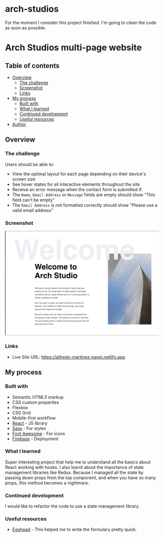 # arch-studios

For the moment I consider this project finished. I'm going to clean the code as soon as possible.


# Arch Studios multi-page website 

## Table of contents

- [Overview](#overview)
  - [The challenge](#the-challenge)
  - [Screenshot](#screenshot)
  - [Links](#links)
- [My process](#my-process)
  - [Built with](#built-with)
  - [What I learned](#what-i-learned)
  - [Continued development](#continued-development)
  - [Useful resources](#useful-resources)
- [Author](#author)

## Overview

### The challenge

Users should be able to:

- View the optimal layout for each page depending on their device's screen size
- See hover states for all interactive elements throughout the site
- Receive an error message when the contact form is submitted if:
- The `Name`, `Email Address` or `Message` fields are empty should show "This field can't be empty"
- The `Email Address` is not formatted correctly should show "Please use a valid email address"

### Screenshot

![screenshot of home](https://github.com/AMartinezSounds/arch-studios/blob/main/screenshothome.jpg)


### Links

- Live Site URL: https://alfredo-martinez-paypi.netlify.app

## My process

### Built with

- Semantic HTML5 markup
- CSS custom properties
- Flexbox
- CSS Grid
- Mobile-first workflow
- [React](https://reactjs.org/) - JS library
- [Sass](https://sass-lang.com) - For styles
- [Font Awesome](https://fontawesome.com) - For icons
- [Firebase](https://firebase.google.com) - Deployment


### What I learned

Super interesting project that help me to understand all the basics about React working with hooks. 
I also learnt about the importance of state management libraries like Redux. Because I managed all the state by passing down props from the top component, and when you have so many props, this method becomes a nightmare.  

### Continued development

I would like to refactor the code to use a state management library.

### Useful resources

- [Egghead](https://egghead.io/courses/create-forms-in-react-applications-with-react-final-form-2bcd34cb) - This helped me to write the formulary pretty quick.

